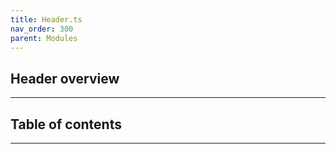```yaml
---
title: Header.ts
nav_order: 300
parent: Modules
---
```


## Header overview

---

<h2 class="text-delta">Table of contents</h2>

---
